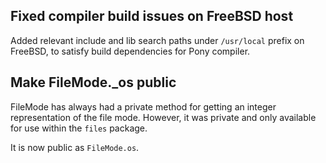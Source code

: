 ## Fixed compiler build issues on FreeBSD host

Added relevant include and lib search paths under `/usr/local` 
prefix on FreeBSD, to satisfy build dependencies for Pony compiler.

## Make FileMode._os public

FileMode has always had a private method for getting an integer representation of the file mode. However, it was private and only available for use within the `files` package.

It is now public as `FileMode.os`.

